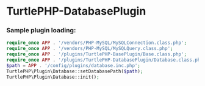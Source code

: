 TurtlePHP-DatabasePlugin
======================

### Sample plugin loading:
``` php
require_once APP . '/vendors/PHP-MySQL/MySQLConnection.class.php';
require_once APP . '/vendors/PHP-MySQL/MySQLQuery.class.php';
require_once APP . '/plugins/TurtlePHP-BasePlugin/Base.class.php';
require_once APP . '/plugins/TurtlePHP-DatabasePlugin/Database.class.php';
$path = APP . '/config/plugins/database.inc.php';
TurtlePHP\Plugin\Database::setDatabasePath($path);
TurtlePHP\Plugin\Database::init();
```
